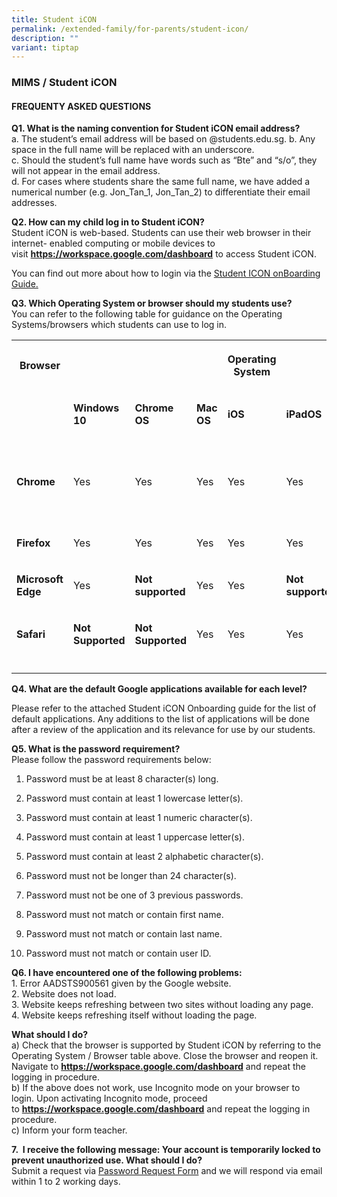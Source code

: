 ```yaml
---
title: Student iCON
permalink: /extended-family/for-parents/student-icon/
description: ""
variant: tiptap
---
```

<h3><strong>MIMS / Student iCON</strong></h3>
<p></p>
<h4><strong>FREQUENTY ASKED QUESTIONS</strong></h4>
<p><strong>Q1. What is the naming convention for Student iCON email address?</strong>
<br>a. The student’s email address will be based on @students.edu.sg. b. Any
space in the full name will be replaced with an underscore.
<br>c. Should the student’s full name have words such as “Bte” and “s/o”,
they will not appear in the email address.
<br>d. For cases where students share the same full name, we have added a
numerical number (e.g. Jon_Tan_1, Jon_Tan_2) to differentiate their email
addresses.</p>
<p><strong>Q2. How can my child log in to Student iCON?</strong>
<br>Student iCON is web-based. Students can use their web browser in their
internet- enabled computing or mobile devices to visit&nbsp;<strong><a href="https://workspace.google.com/dashboard" rel="noopener noreferrer nofollow" target="_blank">https://workspace.google.com/dashboard</a></strong>&nbsp;to
access Student iCON.</p>
<p>You can find out more about how to login via the <a href="/files/studenticon1.pdf" rel="noopener noreferrer nofollow" target="_blank">Student ICON onBoarding Guide.</a>
</p>
<p></p>
<p><strong>Q3. Which Operating System or browser should my students use?</strong>
<br>You can refer to the following table for guidance on the Operating Systems/browsers
which students can use to log in.</p>
<table style="minWidth: 175px">
<colgroup>
<col>
<col>
<col>
<col>
<col>
<col>
<col>
</colgroup>
<tbody>
<tr>
<th rowspan="1" colspan="1">
<p>Browser</p>
</th>
<th rowspan="1" colspan="1">
<p></p>
</th>
<th rowspan="1" colspan="1">
<p></p>
</th>
<th rowspan="1" colspan="1">
<p></p>
</th>
<th rowspan="1" colspan="1">
<p>Operating System</p>
</th>
<th rowspan="1" colspan="1">
<p></p>
</th>
<th rowspan="1" colspan="1">
<p></p>
</th>
</tr>
<tr>
<td rowspan="1" colspan="1">
<p></p>
</td>
<td rowspan="1" colspan="1">
<p><strong>Windows 10</strong>
</p>
</td>
<td rowspan="1" colspan="1">
<p><strong>Chrome OS</strong>
</p>
</td>
<td rowspan="1" colspan="1">
<p><strong>Mac OS</strong>
</p>
</td>
<td rowspan="1" colspan="1">
<p><strong>iOS</strong>
</p>
</td>
<td rowspan="1" colspan="1">
<p><strong>iPadOS</strong>
</p>
</td>
<td rowspan="1" colspan="1">
<p><strong>Android</strong>
</p>
</td>
</tr>
<tr>
<td rowspan="1" colspan="1">
<p><strong>Chrome</strong>
</p>
</td>
<td rowspan="1" colspan="1">
<p>Yes</p>
</td>
<td rowspan="1" colspan="1">
<p>Yes</p>
</td>
<td rowspan="1" colspan="1">
<p>Yes</p>
</td>
<td rowspan="1" colspan="1">
<p>Yes</p>
</td>
<td rowspan="1" colspan="1">
<p>Yes</p>
</td>
<td rowspan="1" colspan="1">
<p><strong>Not available until after mass rollout</strong>
</p>
</td>
</tr>
<tr>
<td rowspan="1" colspan="1">
<p><strong>Firefox</strong>
</p>
</td>
<td rowspan="1" colspan="1">
<p>Yes</p>
</td>
<td rowspan="1" colspan="1">
<p>Yes</p>
</td>
<td rowspan="1" colspan="1">
<p>Yes</p>
</td>
<td rowspan="1" colspan="1">
<p>Yes</p>
</td>
<td rowspan="1" colspan="1">
<p>Yes</p>
</td>
<td rowspan="1" colspan="1">
<p>Yes</p>
</td>
</tr>
<tr>
<td rowspan="1" colspan="1">
<p><strong>Microsoft Edge</strong>
</p>
</td>
<td rowspan="1" colspan="1">
<p>Yes</p>
</td>
<td rowspan="1" colspan="1">
<p><strong>Not supported</strong>
</p>
</td>
<td rowspan="1" colspan="1">
<p>Yes</p>
</td>
<td rowspan="1" colspan="1">
<p>Yes</p>
</td>
<td rowspan="1" colspan="1">
<p><strong>Not supported</strong>
</p>
</td>
<td rowspan="1" colspan="1">
<p>Yes</p>
</td>
</tr>
<tr>
<td rowspan="1" colspan="1">
<p><strong>Safari</strong>
</p>
</td>
<td rowspan="1" colspan="1">
<p><strong>Not Supported</strong>
</p>
</td>
<td rowspan="1" colspan="1">
<p><strong>Not Supported</strong>
</p>
</td>
<td rowspan="1" colspan="1">
<p>Yes</p>
</td>
<td rowspan="1" colspan="1">
<p>Yes</p>
</td>
<td rowspan="1" colspan="1">
<p>Yes</p>
</td>
<td rowspan="1" colspan="1">
<p><strong>Not Supported</strong>
</p>
</td>
</tr>
<tr>
<td rowspan="1" colspan="1">
<p></p>
</td>
<td rowspan="1" colspan="1">
<p></p>
</td>
<td rowspan="1" colspan="1">
<p></p>
</td>
<td rowspan="1" colspan="1">
<p></p>
</td>
<td rowspan="1" colspan="1">
<p></p>
</td>
<td rowspan="1" colspan="1">
<p></p>
</td>
<td rowspan="1" colspan="1">
<p></p>
</td>
</tr>
</tbody>
</table>
<p><strong>Q4. What are the default Google applications available for each level?</strong>
</p>
<p>Please refer to the attached Student iCON Onboarding guide for the list
of default applications. Any additions to the list of applications will
be done after a review of the application and its relevance for use by
our students.</p>
<p><strong>Q5. What is the password requirement?</strong>
<br>Please follow the password requirements below:</p>
<ol data-tight="true" class="tight">
<li>
<p>Password must be at least 8 character(s) long.</p>
</li>
<li>
<p>Password must contain at least 1 lowercase letter(s).</p>
</li>
<li>
<p>Password must contain at least 1 numeric character(s).</p>
</li>
<li>
<p>Password must contain at least 1 uppercase letter(s).</p>
</li>
<li>
<p>Password must contain at least 2 alphabetic character(s).</p>
</li>
<li>
<p>Password must not be longer than 24 character(s).</p>
</li>
<li>
<p>Password must not be one of 3 previous passwords.</p>
</li>
<li>
<p>Password must not match or contain first name.</p>
</li>
<li>
<p>Password must not match or contain last name.</p>
</li>
<li>
<p>Password must not match or contain user ID.</p>
<p></p>
</li>
</ol>
<p><strong>Q6. I have encountered one of the following problems:</strong>
<br>1. Error AADSTS900561 given by the Google website.
<br>2. Website does not load.
<br>3. Website keeps refreshing between two sites without loading any page.
<br>4. Website keeps refreshing itself without loading the page.</p>
<p></p>
<p><strong>What should I do?</strong>
<br>a)&nbsp;Check that the browser is supported by Student iCON by referring
to the Operating System / Browser table above.&nbsp;Close the browser and
reopen it. Navigate to&nbsp;<strong><a href="https://workspace.google.com/dashboard" rel="noopener noreferrer nofollow" target="_blank">https://workspace.google.com/dashboard</a></strong>&nbsp;and
repeat the logging in procedure.
<br>b) If the above does not work, use&nbsp;Incognito mode&nbsp;on your browser
to login.&nbsp;Upon activating Incognito mode, proceed to&nbsp;<strong><a href="https://workspace.google.com/dashboard" rel="noopener noreferrer nofollow" target="_blank">https://workspace.google.com/dashboard</a></strong>&nbsp;and
repeat the logging in procedure.
<br>c) Inform your form teacher.
<br>
</p>
<p></p>
<p><strong>7.&nbsp; I receive the following message:&nbsp;Your account is temporarily locked to prevent unauthorized use. What should I do?</strong>
<br>Submit a request via <a href="https://form.gov.sg/609de16fb3fce000127e3ffe" rel="noopener nofollow" target="_blank">Password Request Form</a> and
we will respond via email within 1 to 2 working days.
<br>
</p>